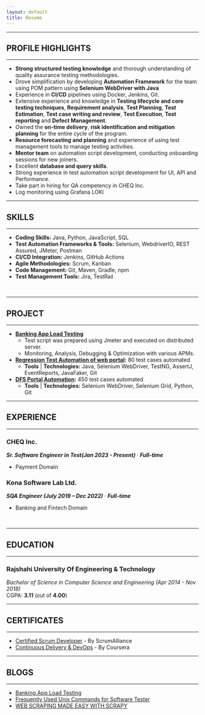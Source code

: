 ```yaml
---
layout: default
title: Resume
---
```


---
## PROFILE HIGHLIGHTS
---
* **Strong structured testing knowledge** and thorough understanding of quality assurance testing methodologies.
* Drove simplification by developing **Automation Framework** for the team using POM pattern using **Selenium WebDriver with Java**
* Experience in **CI/CD** pipelines using Docker, Jenkins, Git.
* Extensive experience and knowledge in **Testing lifecycle and core testing techniques**, **Requirement analysis**,
**Test Planning**, **Test Estimation**, **Test case writing and review**, **Test Execution**, **Test reporting** and **Defect Management**.
* Owned the **on-time delivery**, **risk identification and mitigation planning** for the entire cycle of the program.
* **Resource forecasting and planning** and experience of using test management tools to manage testing activities.
* **Mentor team** on automation script development, conducting onboarding sessions for new joiners.
* Excellent **database  and query skills**.
* Strong experience in test automation script development for UI, API and Performance.
* Take part in hiring for QA competency in CHEQ Inc.
* Log monitoring using Grafana LOKI


---
## SKILLS
---

- **Coding Skills:**  Java, Python, JavaScript, SQL
- **Test Automation Frameworks & Tools:** Selenium, WebdriverIO, REST Assured, JMeter, Postman
- **CI/CD Integration:** Jenkins, GitHub Actions
- **Agile Methodologies:** Scrum, Kanban
- **Code Management:** Git, Maven, Gradle, npm
- **Test Management Tools:** Jira, TestRail

<br />

---
## PROJECT
---
* **[Banking App Load Testing]()**
  - Test script was prepared using Jmeter and executed on distributed server.
  - Monitoring, Analysis, Debugging & Optimization with various APMs.
* **[Regression Test Automation of web portal](https://github.com/humayun-ashik/mbl-system-portal-regression):** 80 test cases automated
  - **Tools** &#124; **Technologies:** Java, Selenium WebDriver, TestNG, AssertJ, EventReports, JavaFaker, Git
* **[DFS Portal Automation](https://github.com/humayun-ashik/mbl-system-portal-regression):** 450 test cases automated
  - **Tools** &#124; **Technologies:** Selenium WebDriver, Selenium Grid, Python, Git


---
## EXPERIENCE
---

### CHEQ Inc.  
***Sr. Software Engineer in Test(Jan 2023 - Present)*** &middot;	***Full-time***   
- Payment Domain 

### Kona Software Lab Ltd.     
***SQA Engineer (July 2019 – Dec 2022)*** &middot;	***Full-time***  
- Banking and Fintech Domain

<br />

---
## EDUCATION
---
### Rajshahi University Of Engineering & Technology 
*Bachelor of Science in Computer Science and Engineering (Apr 2014 - Nov 2018)*  
CGPA: **3.11** (out of **4.00**)


---
## CERTIFICATES
---
* [Certified Scrum Developer](https://certification.scrumalliance.org/accounts/1483146-humayun-ahmed-ashik/certifications/1734209-csd) - By ScrumAlliance
* [Continuous Delivery & DevOps](https://www.coursera.org/account/accomplishments/certificate/7W8GAF8R5L7X) - By Coursera



---
## BLOGS
---
* [Banking App Load Testing](https://fintechbd.com/quality-assurance/)
* [Frequently Used Unix Commands for Software Tester](https://humayun-ashik.hashnode.dev/frequently-used-unix-commands-for-software-tester)
* [WEB SCRAPING MADE EASY WITH SCRAPY](https://automation-alchemist.blogspot.com/2023/09/web-scraping-made-easy-with-scrapy.html)